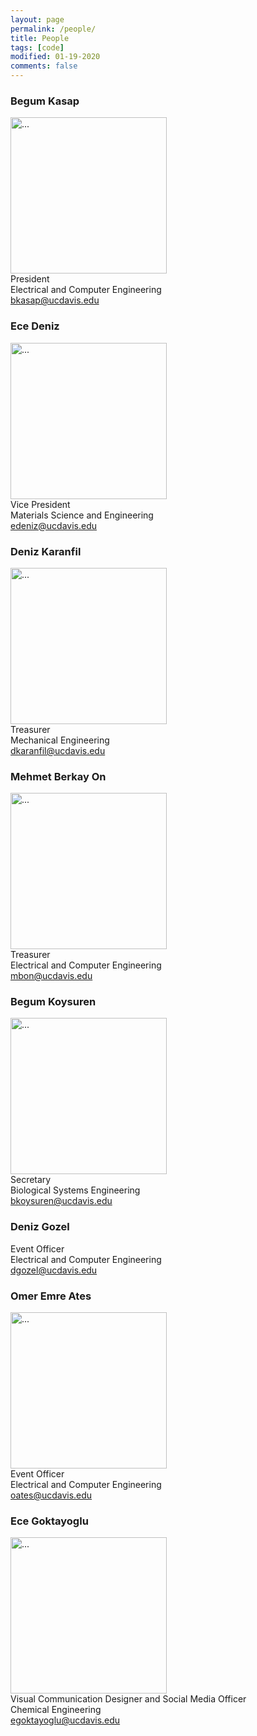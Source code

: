 ```yaml
---
layout: page
permalink: /people/
title: People
tags: [code]
modified: 01-19-2020
comments: false
---
```


### Begum Kasap
<img align="middle" width="250" src="{{ site.url }}/images/Begum.JPEG" alt="..."> <br/>
President <br/>
Electrical and Computer Engineering <br/>
bkasap@ucdavis.edu <br/>
                                                                                                                                                
### Ece Deniz 
<img align="middle" width="250" src="{{ site.url }}/images/EceDeniz.jpg" alt="..."> <br/>
Vice President <br/>
Materials Science and Engineering <br/>
edeniz@ucdavis.edu <br/>
                                                                                    
### Deniz Karanfil
<img align="middle" width="250" src="{{ site.url }}/images/karanfil.jpg" alt="..."> <br/>
Treasurer <br/>
Mechanical Engineering <br/>
dkaranfil@ucdavis.edu <br/>
                                                                           
### Mehmet Berkay On
<img align="middle" width="250" src="{{ site.url }}/images/Mehmet.jpg" alt="..."> <br/>
Treasurer <br/>
Electrical and Computer Engineering <br/>
mbon@ucdavis.edu <br/>

### Begum Koysuren
<img align="middle" width="250" src="{{ site.url }}/images/begum.jpg" alt="..."> <br/>
Secretary <br/>
Biological Systems Engineering <br/>
bkoysuren@ucdavis.edu <br/>

### Deniz Gozel
Event Officer <br/>
Electrical and Computer Engineering <br/>
dgozel@ucdavis.edu <br/>

### Omer Emre Ates
<img align="middle" width="250" src="{{ site.url }}/images/Omer.jpg" alt="..."> <br/>
Event Officer <br/>
Electrical and Computer Engineering <br/>
oates@ucdavis.edu <br/>

### Ece Goktayoglu
<img align="middle" width="250" src="{{ site.url }}/images/Ece.jpg" alt="..."> <br/>
Visual Communication Designer and Social Media Officer <br/>
Chemical Engineering <br/>
egoktayoglu@ucdavis.edu <br/>
                                                                                 


